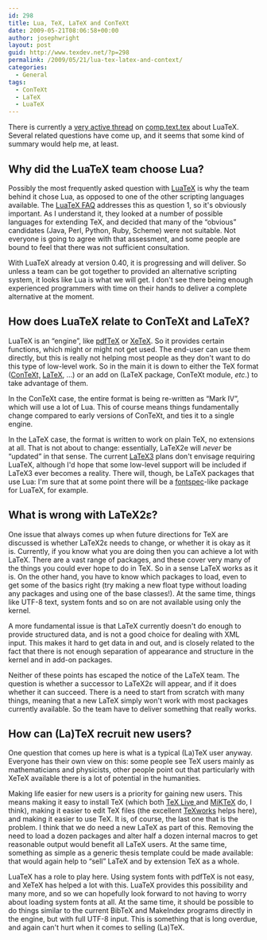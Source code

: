 ```yaml
---
id: 298
title: Lua, TeX, LaTeX and ConTeXt
date: 2009-05-21T08:06:58+00:00
author: josephwright
layout: post
guid: http://www.texdev.net/?p=298
permalink: /2009/05/21/lua-tex-latex-and-context/
categories:
  - General
tags:
  - ConTeXt
  - LaTeX
  - LuaTeX
---
```

There is currently a <a title="LuaTeX" href="http://groups.google.com/group/comp.text.tex/browse_frm/thread/d352212826544c1d/0d41be1dfa4107e8">very active thread</a> on <a href="http://groups.google.com/group/comp.text.tex/topics">comp.text.tex</a> about LuaTeX. Several related questions have come up, and it seems that some kind of summary would help me, at least.
<h2>Why did the LuaTeX team choose Lua?</h2>
Possibly the most frequently asked question with <a title="LuaTeX Homepage" href="http://www.luatex.org">LuaTeX</a> is why the team behind it chose Lua, as opposed to one of the other scripting languages available. The <a href="http://www.luatex.org/faq.html">LuaTeX FAQ</a> addresses this as question 1, so it's obviously important. As I understand it, they looked at a number of possible languages for extending TeX, and decided that many of the “obvious” candidates (Java, Perl, Python, Ruby, Scheme) were not suitable. Not everyone is going to agree with that assessment, and some people are bound to feel that there was not sufficient consultation.

With LuaTeX already at version 0.40, it is progressing and will deliver. So unless a team can be got together to provided an alternative scripting system, it looks like Lua is what we will get. I don't see there being enough experienced programmers with time on their hands to deliver a complete alternative at the moment.
<h2>How does LuaTeX relate to ConTeXt and LaTeX?</h2>
LuaTeX is an “engine”, like <a title="pdfTeX" href="http://www.pdftex.org">pdfTeX</a> or <a title="The XeTeX typesetting system" href="http://www.tug.org/xetex/">XeTeX</a>. So it provides certain functions, which might or might not get used. The end-user can use them directly, but this is really not helping most people as they don't want to do this type of low-level work. So in the main it is down to either the TeX format (<a title="ConTeXt" href="http://wiki.contextgarden.net/Main_Page">ConTeXt,</a> <a title="LaTeX Homepage" href="http://www.latex-project.org/">LaTeX</a>, …) or an add on (LaTeX package,  ConTeXt module, <em>etc</em>.) to take advantage of them.

In the ConTeXt case, the entire format is being re-written as “Mark IV”, which will use a lot of Lua. This of course means things fundamentally change compared to early versions of ConTeXt, and ties it to a single engine.

In the LaTeX case, the format is written to work on plain TeX, no extensions at all. That is not about to change: essentially, LaTeX2e will <em>never </em>be “updated” in that sense. The current <a title="LaTeX3 Homepage" href="http://www.latex-project.org/latex3.html">LaTeX3</a> plans don't envisage requiring LuaTeX, although I'd hope that some low-level support will be included if LaTeX3 ever becomes a reality. There will, though, be LaTeX packages that use Lua: I'm sure that at some point there will be a <a title="An automatic interface to feature-rich fonts in XeLaTeX" href="http://www.ctan.org/pkg/fontspec">fontspec</a>-like package for LuaTeX, for example.
<h2>What is wrong with LaTeX2ε?</h2>
One issue that always comes up when future directions for TeX are discussed is whether LaTeX2ε needs to change, or whether it is okay as it is. Currently, if you know what you are doing then you can achieve a lot with LaTeX. There are a vast range of packages, and these cover very many of the things you could ever hope to do in TeX. So in a sense LaTeX works as it is. On the other hand, you have to know which packages to load, even to get some of the basics right (try making a new float type without loading any packages and using one of the base classes!). At the same time, things like UTF-8 text, system fonts and so on are not available using only the kernel.

A more fundamental issue is that LaTeX currently doesn't do enough to provide structured data, and is not a good choice for dealing with XML input. This makes it hard to get data in and out, and is closely related to the fact that there is not enough separation of appearance and structure in the kernel and in add-on packages.

Neither of these points has escaped the notice of the LaTeX team. The question is whether a successor to LaTeX2ε will appear, and if it does whether it can succeed. There is a need to start from scratch with many things, meaning that a new LaTeX simply won't work with most packages currently available. So the team have to deliver something that really works.
<h2>How can (La)TeX  recruit new users?</h2>
One question that comes up here is what is a typical (La)TeX user anyway. Everyone has their own view on this: some people see TeX users mainly as mathematicians and physicists, other people point out that particularly with XeTeX available there is a lot of potential in the humanities.

Making life easier for new users is a priority for gaining new users. This means making it easy to install TeX (which both <a title="TeX Live" href="http://www.tug.org/texlive/">TeX Live </a>and <a title="MiKTeX" href="http://www.miktex.org/">MiKTeX</a> do, I think), making it easier to edit TeX files (the excellent <a title="TeXworks: lowering the entry barrier to the TeX world" href="http://www.texworks.org/">TeXworks</a> helps here), and making it easier to use TeX. It is, of course, the last one that is the problem.  I think that we do need a new LaTeX as part of this. Removing the need to load a dozen packages and alter half a dozen internal macros to get reasonable output would benefit all LaTeX users. At the same time, something as simple as a generic thesis template could be made available: that would again help to “sell” LaTeX and by extension TeX as a whole.

LuaTeX has a role to play here. Using system fonts with pdfTeX is not easy, and XeTeX has helped a lot with this. LuaTeX provides this possibility and many more, and so we can hopefully look forward to not having to worry about loading system fonts at all. At the same time, it should be possible to do things similar to the current BibTeX and MakeIndex programs directly in the engine, but with full UTF-8 input. This is something that is long overdue, and again can't hurt when it comes to selling (La)TeX.